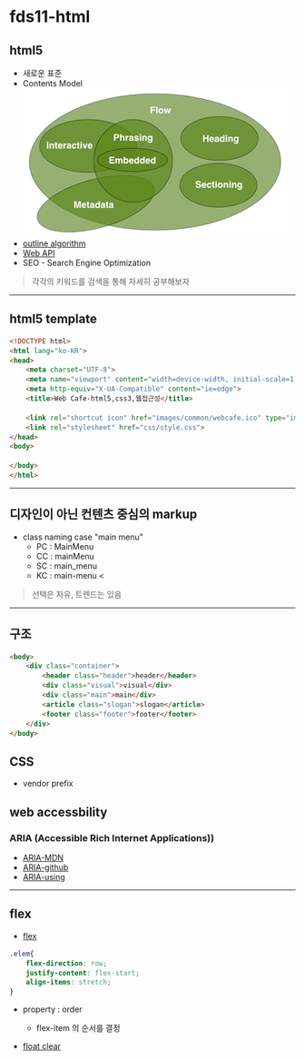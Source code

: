 # fds11-html

## html5

- 새로운 표준
- Contents Model
![Contents Model](/md_source/brcontent-venn.png)
- [outline algorithm](https://developer.mozilla.org/ko/docs/Web/HTML/HTML5_%EB%AC%B8%EC%84%9C%EC%9D%98_%EC%84%B9%EC%85%98%EA%B3%BC_%EC%9C%A4%EA%B3%BD) 
- [Web API](https://developer.mozilla.org/en-US/docs/Web/API)
- SEO - Search Engine Optimization
> 각각의 키워드를 검색을 통해 자세히 공부해보자
---

## html5 template
```html
<!DOCTYPE html>
<html lang="ko-KR">
<head>
    <meta charset="UTF-8"> 
    <meta name="viewport" content="width=device-width, initial-scale=1.0">
    <meta http-equiv="X-UA-Compatible" content="ie=edge">
    <title>Web Cafe-html5,css3,웹접근성</title>
    
    <link rel="shortcut icon" href="images/common/webcafe.ico" type="image/x-icon">
    <link rel="stylesheet" href="css/style.css">
</head>
<body>
    
</body>
</html>
```
---

## 디자인이 아닌 컨텐츠 중심의 markup
- class naming case "main menu"
    - PC : MainMenu
    - CC : mainMenu
    - SC : main_menu
    - KC : main-menu <
> 선택은 자유, 트렌드는 있음
---

## 구조
```html
<body>
    <div class="container">
        <header class="header">header</header>
        <div class="visual">visual</div>
        <div class="main">main</div>
        <article class="slogan">slogan</article>
        <footer class="footer">footer</footer>        
    </div>
</body>
```

## CSS
- vendor prefix

## web accessbility
### ARIA (Accessible Rich Internet Applications))
- [ARIA-MDN](https://developer.mozilla.org/ko/docs/Web/Accessibility/ARIA)
- [ARIA-github](https://github.com/w3c/using-aria/)
- [ARIA-using](https://w3c.github.io/using-aria/#do)

---

## flex
- [flex](https://css-tricks.com/snippets/css/a-guide-to-flexbox/)
```css
.elem{
    flex-direction: row;
    justify-content: flex-start;
    align-items: stretch;
}
```

- property : order
    - flex-item 의 순서를 결정

- [float clear](http://naradesign.net/wp/2008/05/27/144/)